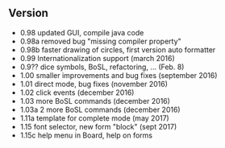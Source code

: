 ## Version 

- 0.98   updated GUI, compile java code 
- 0.98a  removed bug "missing compiler property"
- 0.98b  faster drawing of circles, first version auto formatter
- 0.99 Internationalization support (march 2016)
- 0.9?? dice symbols, BoSL, refactoring, ... (Feb. 8)
- 1.00 smaller improvements and bug fixes (september 2016)
- 1.01 direct mode, bug fixes (november 2016)
- 1.02 click events (december 2016)
- 1.03 more BoSL commands (december 2016)
- 1.03a 2 more BoSL commands (december 2016)
- 1.11a template for complete mode (may 2017)
- 1.15  font selector, new form "block" (sept 2017)
- 1.15c help menu in Board, help on forms
